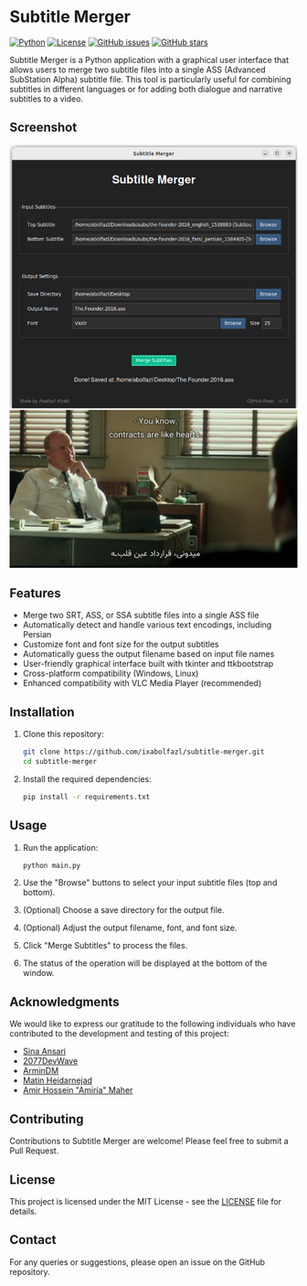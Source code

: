 # Subtitle Merger

[![Python](https://img.shields.io/badge/Python-3.6%2B-blue)](https://www.python.org/downloads/)
[![License](https://img.shields.io/badge/License-MIT-green.svg)](https://opensource.org/licenses/MIT)
[![GitHub issues](https://img.shields.io/github/issues/ixabolfazl/subtitle-merger)](https://github.com/ixabolfazl/subtitle-merger/issues)
[![GitHub stars](https://img.shields.io/github/stars/ixabolfazl/subtitle-merger)](https://github.com/ixabolfazl/subtitle-merger/stargazers)


Subtitle Merger is a Python application with a graphical user interface that allows users to merge two subtitle files into a single ASS (Advanced SubStation Alpha) subtitle file. This tool is particularly useful for combining subtitles in different languages or for adding both dialogue and narrative subtitles to a video.

## Screenshot

![Subtitle Merger Screenshot](screenshots/Screenshot-1.png)
![Subtitle Merger Screenshot](screenshots/Screenshot-2.png)


## Features

- Merge two SRT, ASS, or SSA subtitle files into a single ASS file
- Automatically detect and handle various text encodings, including Persian
- Customize font and font size for the output subtitles
- Automatically guess the output filename based on input file names
- User-friendly graphical interface built with tkinter and ttkbootstrap
- Cross-platform compatibility (Windows, Linux)
- Enhanced compatibility with VLC Media Player (recommended)

## Installation

1. Clone this repository:
   ```bash
   git clone https://github.com/ixabolfazl/subtitle-merger.git
   cd subtitle-merger
   ```

2. Install the required dependencies:
   ```bash
   pip install -r requirements.txt
   ```

## Usage

1. Run the application:
   ```bash
   python main.py
   ```

2. Use the "Browse" buttons to select your input subtitle files (top and bottom).

3. (Optional) Choose a save directory for the output file.

4. (Optional) Adjust the output filename, font, and font size.

5. Click "Merge Subtitles" to process the files.

6. The status of the operation will be displayed at the bottom of the window.

## Acknowledgments

We would like to express our gratitude to the following individuals who have contributed to the development and testing of this project:

- [Sina Ansari](https://github.com/sina933)
- [2077DevWave](https://github.com/2077DevWave)
- [ArminDM](https://github.com/MrArminDM)
- [Matin Heidarnejad](https://github.com/matinheidarnejad)
- [Amir Hossein "Amiria" Maher](https://github.com/amiria703)

## Contributing

Contributions to Subtitle Merger are welcome! Please feel free to submit a Pull Request.

## License

This project is licensed under the MIT License - see the [LICENSE](LICENSE) file for details.

## Contact

For any queries or suggestions, please open an issue on the GitHub repository.



